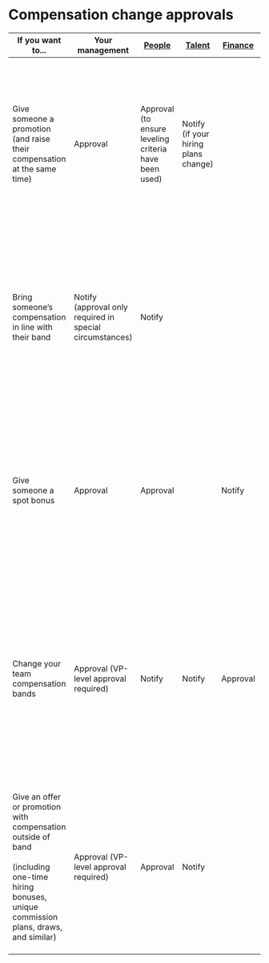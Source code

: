# Compensation change approvals

| If you want to...                                                                                                                                    | Your management                                          | [People](../../../departments/people-ops/index.md)    | [Talent](../../../departments/talent/index.md) | [Finance](../../../departments/finance/index.md) | Notes                                                                                                                                                                                                                                                     |
| ---------------------------------------------------------------------------------------------------------------------------------------------------- | -------------------------------------------------------- | ----------------------------------------------------- | ---------------------------------------------- | ------------------------------------------------ | --------------------------------------------------------------------------------------------------------------------------------------------------------------------------------------------------------------------------------------------------------- |
| Give someone a promotion (and raise their compensation at the same time)                                                                             | Approval                                                 | Approval (to ensure leveling criteria have been used) | Notify (if your hiring plans change)           |                                                  | [Request a change in BambooHR](../../../departments/people-ops/process/compensation-role-changes.md). Once submitted, the People Ops team will reach out with any questions prior to making the change, or will notify you once the change has been made. |
| Bring someone’s compensation in line with their band                                                                                                 | Notify (approval only required in special circumstances) | Notify                                                |                                                |                                                  | [Request a change in BambooHR](../../../departments/people-ops/process/compensation-role-changes.md). Once submitted, the People Ops team will reach out with any questions prior to making the change, or will notify you once the change has been made. |
| Give someone a spot bonus                                                                                                                            | Approval                                                 | Approval                                              |                                                | Notify                                           | [Request a change in BambooHR](../../../departments/people-ops/process/compensation-role-changes.md). Once submitted, the People Ops team will reach out with any questions prior to making the change, or will notify you once the change has been made. |
| Change your team compensation bands                                                                                                                  | Approval (VP-level approval required)                    | Notify                                                | Notify                                         | Approval                                         | Change proposals should come with clear justification in the form of:<BR>- Evidence of market changes<BR>- Evidence of multiple lost candidates due to compensation or multiple new hires coming in with special compensation levels                      |
| Give an offer or promotion with compensation outside of band<BR><BR>(including one-time hiring bonuses, unique commission plans, draws, and similar) | Approval (VP-level approval required)                    | Approval                                              | Notify                                         |                                                  | This should be extremely rare, in keeping with our [compensation philosophy](index.md#making-out-of-band-offers). More often, if a candidate requires this, it’s likely an issue with our bands needing updates or misleveling of a candidate.            |
